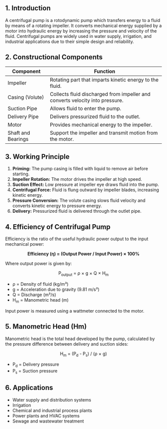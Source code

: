<!DOCTYPE html>
<html lang="en">
<head>
  <meta charset="UTF-8" />
  <meta name="viewport" content="width=device-width, initial-scale=1" />
</head>
<body>

  <h2>1. Introduction</h2>
  <p>
    A centrifugal pump is a rotodynamic pump which transfers energy to a fluid by means of a rotating impeller.
    It converts mechanical energy supplied by a motor into hydraulic energy by increasing the pressure and velocity of the fluid.
    Centrifugal pumps are widely used in water supply, irrigation, and industrial applications due to their simple design and reliability.
  </p>

  <h2>2. Constructional Components</h2>
  <table>
    <thead>
      <tr>
        <th>Component</th>
        <th>Function</th>
      </tr>
    </thead>
    <tbody>
      <tr>
        <td>Impeller</td>
        <td>Rotating part that imparts kinetic energy to the fluid.</td>
      </tr>
      <tr>
        <td>Casing (Volute)</td>
        <td>Collects fluid discharged from impeller and converts velocity into pressure.</td>
      </tr>
      <tr>
        <td>Suction Pipe</td>
        <td>Allows fluid to enter the pump.</td>
      </tr>
      <tr>
        <td>Delivery Pipe</td>
        <td>Delivers pressurized fluid to the outlet.</td>
      </tr>
      <tr>
        <td>Motor</td>
        <td>Provides mechanical energy to the impeller.</td>
      </tr>
      <tr>
        <td>Shaft and Bearings</td>
        <td>Support the impeller and transmit motion from the motor.</td>
      </tr>
    </tbody>
  </table>

  <h2>3. Working Principle</h2>
  <ol>
    <li><strong>Priming:</strong> The pump casing is filled with liquid to remove air before starting.</li>
    <li><strong>Impeller Rotation:</strong> The motor drives the impeller at high speed.</li>
    <li><strong>Suction Effect:</strong> Low pressure at impeller eye draws fluid into the pump.</li>
    <li><strong>Centrifugal Force:</strong> Fluid is flung outward by impeller blades, increasing kinetic energy.</li>
    <li><strong>Pressure Conversion:</strong> The volute casing slows fluid velocity and converts kinetic energy to pressure energy.</li>
    <li><strong>Delivery:</strong> Pressurized fluid is delivered through the outlet pipe.</li>
  </ol>

  <h2>4. Efficiency of Centrifugal Pump</h2>
  <p>
    Efficiency is the ratio of the useful hydraulic power output to the input mechanical power:
  </p>
  <p style="text-align: center;">
    <strong>Efficiency (η) = (Output Power / Input Power) × 100%</strong>
  </p>
  <p>
    Where output power is given by:
  </p>
  <p style="text-align: center;">
    P<sub>output</sub> = ρ × g × Q × H<sub>m</sub>
  </p>
  <ul>
    <li>ρ = Density of fluid (kg/m³)</li>
    <li>g = Acceleration due to gravity (9.81 m/s²)</li>
    <li>Q = Discharge (m³/s)</li>
    <li>H<sub>m</sub> = Manometric head (m)</li>
  </ul>
  <p>Input power is measured using a wattmeter connected to the motor.</p>

  <h2>5. Manometric Head (Hm)</h2>
  <p>
    Manometric head is the total head developed by the pump, calculated by the pressure difference between delivery and suction sides:
  </p>
  <p style="text-align: center;">
    H<sub>m</sub> = (P<sub>d</sub> - P<sub>s</sub>) / (ρ × g)
  </p>
  <ul>
    <li>P<sub>d</sub> = Delivery pressure</li>
    <li>P<sub>s</sub> = Suction pressure</li>
  </ul>

  <h2>6. Applications</h2>
  <ul>
    <li>Water supply and distribution systems</li>
    <li>Irrigation</li>
    <li>Chemical and industrial process plants</li>
    <li>Power plants and HVAC systems</li>
    <li>Sewage and wastewater treatment</li>
  </ul>
</body>
</html>
